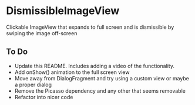 # DismissibleImageView
Clickable ImageView that expands to full screen and is dismissible by swiping the image off-screen 

## To Do
* Update this README. Includes adding a video of the functionality.
* Add onShow() animation to the full screen view
* Move away from DialogFragment and try using a custom view or maybe a proper dialog
* Remove the Picasso dependency and any other that seems removable
* Refactor into nicer code
